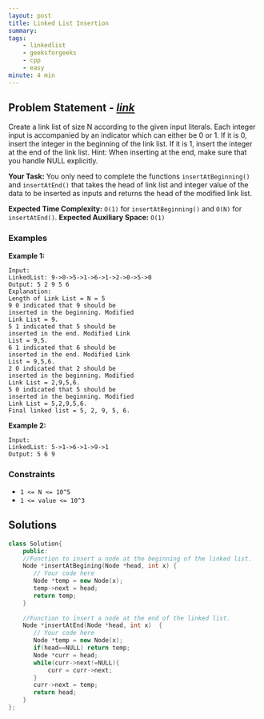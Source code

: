 ```yaml
---
layout: post
title: Linked List Insertion    
summary:
tags:
    - linkedlist
    - geeksforgeeks
    - cpp
    - easy
minute: 4 min
---
```


## Problem Statement - [*link*](https://practice.geeksforgeeks.org/problems/linked-list-insertion-1587115620/0/?)  

Create a link list of size N according to the given input literals. Each integer input is accompanied by an indicator which can either be 0 or 1. If it is 0, insert the integer in the beginning of the link list. If it is 1, insert the integer at the end of the link list. 
Hint: When inserting at the end, make sure that you handle NULL explicitly.

**Your Task:** 
You only need to complete the functions `insertAtBeginning()` and `insertAtEnd()` that takes the head of link list and integer value of the data to be inserted as inputs and returns the head of the modified link list. 


**Expected Time Complexity:** `O(1)` for `insertAtBeginning()` and `O(N)` for `insertAtEnd()`. 
**Expected Auxiliary Space:** `O(1)`

### Examples

**Example 1:**   
```
Input:
LinkedList: 9->0->5->1->6->1->2->0->5->0
Output: 5 2 9 5 6
Explanation:
Length of Link List = N = 5
9 0 indicated that 9 should be
inserted in the beginning. Modified
Link List = 9.
5 1 indicated that 5 should be
inserted in the end. Modified Link
List = 9,5.
6 1 indicated that 6 should be
inserted in the end. Modified Link
List = 9,5,6.
2 0 indicated that 2 should be
inserted in the beginning. Modified
Link List = 2,9,5,6.
5 0 indicated that 5 should be
inserted in the beginning. Modified
Link List = 5,2,9,5,6. 
Final linked list = 5, 2, 9, 5, 6.
```

**Example 2:**   
```
Input:
LinkedList: 5->1->6->1->9->1
Output: 5 6 9
```

### Constraints

+ `1 <= N <= 10^5`
+ `1 <= value <= 10^3`

## Solutions

```cpp
class Solution{
    public:
    //Function to insert a node at the beginning of the linked list.
    Node *insertAtBegining(Node *head, int x) {
       // Your code here
       Node *temp = new Node(x);
       temp->next = head;
       return temp;
    }
    
    //Function to insert a node at the end of the linked list.
    Node *insertAtEnd(Node *head, int x)  {
       // Your code here
       Node *temp = new Node(x);
       if(head==NULL) return temp;
       Node *curr = head;
       while(curr->next!=NULL){
           curr = curr->next;
       }
       curr->next = temp;
       return head;
    }
};
```

